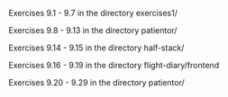 Exercises 9.1  - 9.7  in the directory exercises1/

Exercises 9.8  - 9.13 in the directory patientor/

Exercises 9.14 - 9.15 in the directory half-stack/

Exercises 9.16 - 9.19 in the directory flight-diary/frontend

Exercises 9.20 - 9.29 in the directory patientor/
